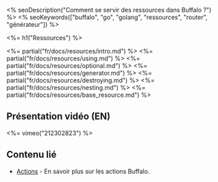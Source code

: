 <% seoDescription("Comment se servir des ressources dans Buffalo ?") %>
<% seoKeywords(["buffalo", "go", "golang", "ressources", "router", "générateur"]) %>

<%= h1("Ressources") %>

<%= partial("fr/docs/resources/intro.md") %>
<%= partial("fr/docs/resources/using.md") %>
<%= partial("fr/docs/resources/optional.md") %>
<%= partial("fr/docs/resources/generator.md") %>
<%= partial("fr/docs/resources/destroying.md") %>
<%= partial("fr/docs/resources/nesting.md") %>
<%= partial("fr/docs/resources/base_resource.md") %>

## Présentation vidéo (EN)

<%= vimeo("212302823") %>

## Contenu lié

* [Actions](/fr/docs/actions) - En savoir plus sur les actions Buffalo.